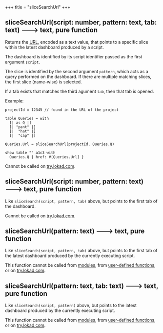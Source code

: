 +++
title = "sliceSearchUrl"
+++

## sliceSearchUrl(script: number, pattern: text, tab: text) 🡒 text, pure function

Returns the [URL](../../stu/url/), encoded as a text value, that points to a specific slice within the latest dashboard produced by a script.

The dashboard is identified by its script identifier passed as the first argument `script`.

The slice is identified by the second argument `pattern`, which acts as a query performed on the dashboard. If there are multiple matching slices, the first slice (name-wise) is selected.

If a tab exists that matches the third agument `tab`, then that tab is opened.

Example:

```envision
projectId = 12345 // found in the URL of the project

table Queries = with
  [| as Q |]
  [| "pant" |]
  [|  "hat" |]
  [|  "cap" |]

Queries.Url = sliceSearchUrl(projectId, Queries.Q)

show table "" a1c3 with
  Queries.Q { href: #[Queries.Url] }
```

Cannot be called on [try.lokad.com](https://try.lokad.com/).

## sliceSearchUrl(script: number, pattern: text) 🡒 text, pure function

Like `sliceSearch(script, pattern, tab)` above, but points to the first tab of the dashboard.

Cannot be called on [try.lokad.com](https://try.lokad.com/).

## sliceSearchUrl(pattern: text) 🡒 text, pure function

Like `sliceSearch(script, pattern, tab)` above, but points to the first tab of the latest dashboard produced by the currently executing script.

This function cannot be called from [modules](/language/modules/), from [user-defined functions](/language/functions/), or on [try.lokad.com](https://try.lokad.com/).

## sliceSearchUrl(pattern: text, tab: text) 🡒 text, pure function

Like `sliceSearch(script, pattern)` above, but points to the latest dashboard produced by the currently executing script.

This function cannot be called from [modules](/language/modules/), from [user-defined functions](/language/functions/), or on [try.lokad.com](https://try.lokad.com/).
